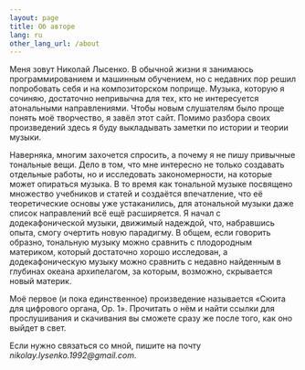 ```yaml
---
layout: page
title: Об авторе
lang: ru
other_lang_url: /about
---
```


Меня зовут Николай Лысенко. В обычной жизни я занимаюсь программированием и машинным обучением, но с недавних пор решил попробовать себя и на композиторском поприще. Музыка, которую я сочиняю, достаточно непривычна для тех, кто не интересуется атональными направлениями. Чтобы новым слушателям было проще понять моё творчество, я завёл этот сайт. Помимо разбора своих произведений здесь я буду выкладывать заметки по истории и теории музыки.

Наверняка, многим захочется спросить, а почему я не пишу привычные тональные вещи. Дело в том, что мне интересно не только создавать отдельные работы, но и исследовать закономерности, на которые может опираться музыка. В то время как тональной музыке посвящено множество учебников и статей и создаётся впечатление, что её теоретические основы уже устаканились, для атональной музыки даже список направлений всё ещё расширяется. Я начал с додекафонической музыки, движимый надеждой, что, набравшись опыта, смогу очертить новую парадигму. В общем, если говорить образно, тональную музыку можно сравнить с плодородным материком, который достаточно хорошо исследован, а додекафоническую музыку можно сравнить с недавно найденным в глубинах океана архипелагом, за которым, возможно, скрывается новый материк.

Моё первое (и пока единственное) произведение называется «Сюита для цифрового органа, Op. 1». Прочитать о нём и найти ссылки для прослушивания и скачивания вы сможете сразу же после того, как оно выйдет в свет.

Если нужно связаться со мной, пишите на почту _nikolay.lysenko.1992@gmail.com_.

